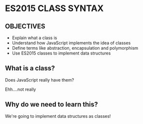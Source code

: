 # ES2015 CLASS SYNTAX

## OBJECTIVES

- Explain what a class is
- Understand how JavaScript implements the idea of classes
- Define terms like abstraction, encapsulation and polymorphism
- Use ES2015 classes to implement data structures

## What is a class?

Does JavaScript really have them?

Ehh....not really

## Why do we need to learn this?

We're going to implement data structures as classes!
